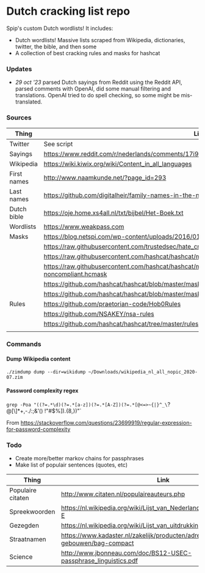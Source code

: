 # Dutch cracking list repo

Spip's custom Dutch wordlists! It includes:

* Dutch wordlists! Massive lists scraped from Wikipedia, dictionaries, twitter, the bible, and then some
* A collection of best cracking rules and masks for hashcat


### Updates

* *29 oct '23* parsed Dutch sayings from Reddit using the Reddit API, parsed comments with OpenAI, did some manual filtering and translations. OpenAI tried to do spell checking, so some might be mis-translated. 

### Sources

| Thing        | Link           |
| ------------- |-------------|
| Twitter | See script |
| Sayings | https://www.reddit.com/r/nederlands/comments/17i96az/wat_vinden_jullie_een_leuk_spreekwoordgezegde/ |
| Wikipedia | https://wiki.kiwix.org/wiki/Content_in_all_languages |
| First names | http://www.naamkunde.net/?page_id=293 |
| Last names | https://github.com/digitalheir/family-names-in-the-netherlands |
| Dutch bible | https://oje.home.xs4all.nl/txt/bijbel/Het-Boek.txt |
| Wordlists | https://www.weakpass.com |
| Masks | https://blog.netspi.com/wp-content/uploads/2016/01/2015-Top40.hcmask |
| | https://raw.githubusercontent.com/trustedsec/hate_crack/master/masks/pathwell.hcmask |
| | https://raw.githubusercontent.com/hashcat/hashcat/master/masks/8char-1l-1u-1d-1s-compliant.hcmask |
| | https://raw.githubusercontent.com/hashcat/hashcat/master/masks/8char-1l-1u-1d-1s-noncompliant.hcmask |
| | https://github.com/hashcat/hashcat/blob/master/masks/rockyou-7-2592000.hcmask |
| | https://github.com/hashcat/hashcat/blob/master/masks/hashcat-default.hcmask |
| Rules | https://github.com/praetorian-code/Hob0Rules |
| | https://github.com/NSAKEY/nsa-rules |
| | https://github.com/hashcat/hashcat/tree/master/rules |
| | |


### Commands

#### Dump Wikipedia content
`./zimdump dump --dir=wikidump ~/Downloads/wikipedia_nl_all_nopic_2020-07.zim`

#### Password complexity regex
`grep -Poa "((?=.*\d)(?=.*[a-z])(?=.*[A-Z])(?=.*[@<=>~{|}^_\`?@\[\\]*+,-./:;&'\(\) \!\"#$%]).{8,})"`

From https://stackoverflow.com/questions/23699919/regular-expression-for-password-complexity


### Todo

* Create more/better markov chains for passphrases
* Make list of populair sentences (quotes, etc)

| Thing        | Link           |
| ------------- |-------------|
| Populaire citaten | http://www.citaten.nl/populaireauteurs.php |
| Spreekwoorden | https://nl.wikipedia.org/wiki/Lijst_van_Nederlandse_spreekwoorden_A-E |
| Gezegden | https://nl.wikipedia.org/wiki/Lijst_van_uitdrukkingen_en_gezegden_A-E |
| Straatnamen | https://www.kadaster.nl/zakelijk/producten/adressen-en-gebouwen/bag-compact |
| Science | http://www.jbonneau.com/doc/BS12-USEC-passphrase_linguistics.pdf |